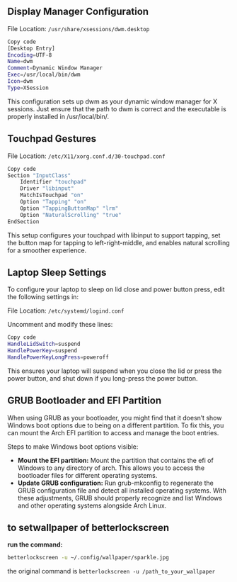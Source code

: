 ## Display Manager Configuration
File Location: `/usr/share/xsessions/dwm.desktop`

```bash
Copy code
[Desktop Entry]
Encoding=UTF-8
Name=dwm
Comment=Dynamic Window Manager
Exec=/usr/local/bin/dwm
Icon=dwm
Type=XSession
```
This configuration sets up dwm as your dynamic window manager for X sessions. Just ensure that the path to dwm is correct and the executable is properly installed in /usr/local/bin/.

## Touchpad Gestures
File Location: `/etc/X11/xorg.conf.d/30-touchpad.conf`

```bash
Copy code
Section "InputClass"
    Identifier "touchpad"
    Driver "libinput"
    MatchIsTouchpad "on"
    Option "Tapping" "on"
    Option "TappingButtonMap" "lrm"
    Option "NaturalScrolling" "true"
EndSection
```
This setup configures your touchpad with libinput to support tapping, set the button map for tapping to left-right-middle, and enables natural scrolling for a smoother experience.

## Laptop Sleep Settings
To configure your laptop to sleep on lid close and power button press, edit the following settings in:

File Location: `/etc/systemd/logind.conf`

Uncomment and modify these lines:

```bash
Copy code
HandleLidSwitch=suspend
HandlePowerKey=suspend
HandlePowerKeyLongPress=poweroff
```
This ensures your laptop will suspend when you close the lid or press the power button, and shut down if you long-press the power button.

## GRUB Bootloader and EFI Partition
When using GRUB as your bootloader, you might find that it doesn’t show Windows boot options due to being on a different partition. To fix this, you can mount the Arch EFI partition to access and manage the boot entries.

Steps to make Windows boot options visible:

- **Mount the EFI partition:** Mount the partition that contains the efi of Windows to any directory of arch. This allows you to access the bootloader files for different operating systems.
- **Update GRUB configuration:** Run grub-mkconfig to regenerate the GRUB configuration file and detect all installed operating systems.
With these adjustments, GRUB should properly recognize and list Windows and other operating systems alongside Arch Linux.


## to setwallpaper of betterlockscreen

**run the command:** 
``` bash
betterlockscreen -u ~/.config/wallpaper/sparkle.jpg
```
the original command is `betterlockscreen -u /path_to_your_wallpaper`
